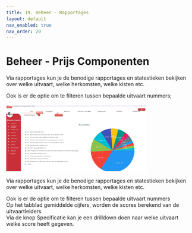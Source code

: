 ```yaml
---
title: 19. Beheer - Rapportages
layout: default
nav_enabled: true
nav_order: 20
---
```


# Beheer - Prijs Componenten
Via rapportages kun je de benodige rapportages en statestieken bekijken over welke uitvaart, welke herkomsten, welke kisten etc.

Ook is er de optie om te filteren tussen bepaalde uitvaart nummers;

<p float="left">
  <a href="./images/rapportage.png" target="_blank">
    <img src="./images/rapportage.png" alt="Screenshot of the application" width="75%" />
  </a>
</p>
Via rapportages kun je de benodige rapportages en statestieken bekijken over welke uitvaart, welke herkomsten, welke kisten etc.

Ook is er de optie om te filteren tussen bepaalde uitvaart nummers<br/>
Op het tabblad gemiddelde cijfers, worden de scores berekend van de uitvaartleiders<br/>
Via de knop Specificatie kan je een drilldown doen naar welke uitvaart welke score heeft gegeven.
